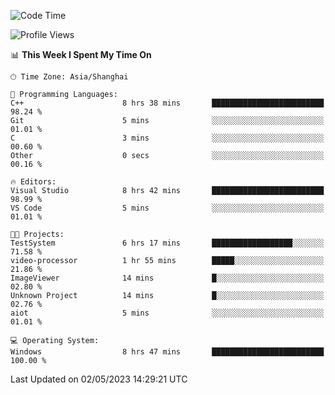 <!--START_SECTION:waka-->
![Code Time](http://img.shields.io/badge/Code%20Time-897%20hrs%202%20mins-blue)

![Profile Views](http://img.shields.io/badge/Profile%20Views-0-blue)

📊 **This Week I Spent My Time On** 

```text
🕑︎ Time Zone: Asia/Shanghai

💬 Programming Languages: 
C++                      8 hrs 38 mins       █████████████████████████   98.24 % 
Git                      5 mins              ░░░░░░░░░░░░░░░░░░░░░░░░░   01.01 % 
C                        3 mins              ░░░░░░░░░░░░░░░░░░░░░░░░░   00.60 % 
Other                    0 secs              ░░░░░░░░░░░░░░░░░░░░░░░░░   00.16 % 

🔥 Editors: 
Visual Studio            8 hrs 42 mins       █████████████████████████   98.99 % 
VS Code                  5 mins              ░░░░░░░░░░░░░░░░░░░░░░░░░   01.01 % 

🐱‍💻 Projects: 
TestSystem               6 hrs 17 mins       ██████████████████░░░░░░░   71.58 % 
video-processor          1 hr 55 mins        █████░░░░░░░░░░░░░░░░░░░░   21.86 % 
ImageViewer              14 mins             █░░░░░░░░░░░░░░░░░░░░░░░░   02.80 % 
Unknown Project          14 mins             █░░░░░░░░░░░░░░░░░░░░░░░░   02.76 % 
aiot                     5 mins              ░░░░░░░░░░░░░░░░░░░░░░░░░   01.01 % 

💻 Operating System: 
Windows                  8 hrs 47 mins       █████████████████████████   100.00 % 
```


 Last Updated on 02/05/2023 14:29:21 UTC
<!--END_SECTION:waka-->